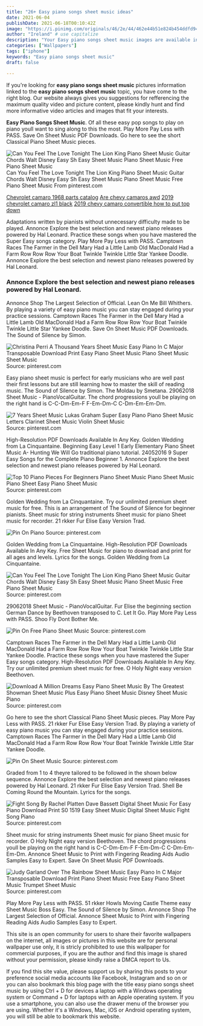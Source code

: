 ```yaml
---
title: "26+ Easy piano songs sheet music ideas"
date: 2021-06-04
publishDate: 2021-06-18T00:10:42Z
image: "https://i.pinimg.com/originals/46/2e/44/462e44b51e824b454ddfd94e9f4a7ca4.gif"
author: "Ireland" # use capitalize
description: "Your Easy piano songs sheet music images are available in this site. Easy piano songs sheet music are a topic that is being searched for and liked by netizens today. You can Download the Easy piano songs sheet music files here. Get all royalty-free images."
categories: ["Wallpapers"]
tags: ["iphone"]
keywords: "Easy piano songs sheet music"
draft: false

---
```


If you're looking for **easy piano songs sheet music** pictures information linked to the **easy piano songs sheet music** topic, you have come to the right  blog.  Our website always  gives you  suggestions  for refferencing  the maximum  quality video and picture  content, please kindly hunt and find more informative video articles and images  that fit your interests.

**Easy Piano Songs Sheet Music**. Of all these easy pop songs to play on piano youll want to sing along to this the most. Play More Pay Less with PASS. Save On Sheet Music PDF Downloads. Go here to see the short Classical Piano Sheet Music pieces.

![Can You Feel The Love Tonight The Lion King Piano Sheet Music Guitar Chords Walt Disney Easy Sh Easy Sheet Music Piano Sheet Music Free Piano Sheet Music](https://i.pinimg.com/originals/c2/9f/1b/c29f1be685d44ca8d6f20fa67589908a.gif "Can You Feel The Love Tonight The Lion King Piano Sheet Music Guitar Chords Walt Disney Easy Sh Easy Sheet Music Piano Sheet Music Free Piano Sheet Music")
Can You Feel The Love Tonight The Lion King Piano Sheet Music Guitar Chords Walt Disney Easy Sh Easy Sheet Music Piano Sheet Music Free Piano Sheet Music From pinterest.com

[Chevrolet camaro 1968 parts catalog](/chevrolet-camaro-1968-parts-catalog/)
[Are chevy camaros awd](/are-chevy-camaros-awd/)
[2019 chevrolet camaro zl1 black](/2019-chevrolet-camaro-zl1-black/)
[2019 chevy camaro convertible how to put top down](/2019-chevy-camaro-convertible-how-to-put-top-down/)

Adaptations written by pianists without unnecessary difficulty made to be played. Annonce Explore the best selection and newest piano releases powered by Hal Leonard. Practice these songs when you have mastered the Super Easy songs category. Play More Pay Less with PASS. Camptown Races The Farmer in the Dell Mary Had a Little Lamb Old MacDonald Had a Farm Row Row Row Your Boat Twinkle Twinkle Little Star Yankee Doodle. Annonce Explore the best selection and newest piano releases powered by Hal Leonard.

### Annonce Explore the best selection and newest piano releases powered by Hal Leonard.

Annonce Shop The Largest Selection of Official. Lean On Me Bill Whithers. By playing a variety of easy piano music you can stay engaged during your practice sessions. Camptown Races The Farmer in the Dell Mary Had a Little Lamb Old MacDonald Had a Farm Row Row Row Your Boat Twinkle Twinkle Little Star Yankee Doodle. Save On Sheet Music PDF Downloads. The Sound of Silence by Simon.


![Christina Perri A Thousand Years Sheet Music Easy Piano In C Major Transposable Download Print Easy Piano Sheet Music Piano Sheet Music Sheet Music](https://i.pinimg.com/originals/73/1d/e9/731de97de6e922d17d9162d2900e81af.gif "Christina Perri A Thousand Years Sheet Music Easy Piano In C Major Transposable Download Print Easy Piano Sheet Music Piano Sheet Music Sheet Music")
Source: pinterest.com

Easy piano sheet music is perfect for early musicians who are well past their first lessons but are still learning how to master the skill of reading music. The Sound of Silence by Simon. The Moldau by Smetana. 29062018 Sheet Music - PianoVocalGuitar. The chord progressions youll be playing on the right hand is C-C-Dm-Em-F F-Em-Dm-C C-Dm-Em-Em-Dm.

![7 Years Sheet Music Lukas Graham Super Easy Piano Piano Sheet Music Letters Clarinet Sheet Music Violin Sheet Music](https://i.pinimg.com/originals/60/a0/64/60a0642d33e44fb2c7ec6a2613d00222.png "7 Years Sheet Music Lukas Graham Super Easy Piano Piano Sheet Music Letters Clarinet Sheet Music Violin Sheet Music")
Source: pinterest.com

High-Resolution PDF Downloads Available In Any Key. Golden Wedding from La Cinquantaine. Beginning Easy Level 1 Early Elementary Piano Sheet Music A- Hunting We Will Go traditional piano tutorial. 24052016 9 Super Easy Songs for the Complete Piano Beginner 1. Annonce Explore the best selection and newest piano releases powered by Hal Leonard.

![Top 10 Piano Pieces For Beginners Piano Sheet Music Piano Sheet Music Piano Sheet Easy Piano Sheet Music](https://i.pinimg.com/originals/ff/fd/46/fffd46dc10afea6df0f76c3c9e0a7b24.jpg "Top 10 Piano Pieces For Beginners Piano Sheet Music Piano Sheet Music Piano Sheet Easy Piano Sheet Music")
Source: pinterest.com

Golden Wedding from La Cinquantaine. Try our unlimited premium sheet music for free. This is an arrangement of The Sound of Silence for beginner pianists. Sheet music for string instruments Sheet music for piano Sheet music for recorder. 21 rkker Fur Elise Easy Version Trad.

![Pin On Piano](https://i.pinimg.com/736x/9e/f9/f0/9ef9f0e28daed729d56f96805595e87b.jpg "Pin On Piano")
Source: pinterest.com

Golden Wedding from La Cinquantaine. High-Resolution PDF Downloads Available In Any Key. Free Sheet Music for piano to download and print for all ages and levels. Lyrics for the songs. Golden Wedding from La Cinquantaine.

![Can You Feel The Love Tonight The Lion King Piano Sheet Music Guitar Chords Walt Disney Easy Sh Easy Sheet Music Piano Sheet Music Free Piano Sheet Music](https://i.pinimg.com/originals/c2/9f/1b/c29f1be685d44ca8d6f20fa67589908a.gif "Can You Feel The Love Tonight The Lion King Piano Sheet Music Guitar Chords Walt Disney Easy Sh Easy Sheet Music Piano Sheet Music Free Piano Sheet Music")
Source: pinterest.com

29062018 Sheet Music - PianoVocalGuitar. Fur Elise the beginning section German Dance by Beethoven transposed to C. Let It Go. Play More Pay Less with PASS. Shoo Fly Dont Bother Me.

![Pin On Free Piano Sheet Music](https://i.pinimg.com/originals/a8/d0/ea/a8d0ea5c9bddb526b0c1f0b9c1bcad71.jpg "Pin On Free Piano Sheet Music")
Source: pinterest.com

Camptown Races The Farmer in the Dell Mary Had a Little Lamb Old MacDonald Had a Farm Row Row Row Your Boat Twinkle Twinkle Little Star Yankee Doodle. Practice these songs when you have mastered the Super Easy songs category. High-Resolution PDF Downloads Available In Any Key. Try our unlimited premium sheet music for free. O Holy Night easy version Beethoven.

![Download A Million Dreams Easy Piano Sheet Music By The Greatest Showman Sheet Music Plus Easy Piano Sheet Music Disney Sheet Music Piano](https://i.pinimg.com/originals/0e/6b/85/0e6b854e1e5c398a7401e07363c14404.png "Download A Million Dreams Easy Piano Sheet Music By The Greatest Showman Sheet Music Plus Easy Piano Sheet Music Disney Sheet Music Piano")
Source: pinterest.com

Go here to see the short Classical Piano Sheet Music pieces. Play More Pay Less with PASS. 21 rkker Fur Elise Easy Version Trad. By playing a variety of easy piano music you can stay engaged during your practice sessions. Camptown Races The Farmer in the Dell Mary Had a Little Lamb Old MacDonald Had a Farm Row Row Row Your Boat Twinkle Twinkle Little Star Yankee Doodle.

![Pin On Sheet Music](https://i.pinimg.com/originals/d8/2d/c3/d82dc3e1678b5def88233c8ab91cab7f.gif "Pin On Sheet Music")
Source: pinterest.com

Graded from 1 to 4 theyre tailored to be followed in the shown below sequence. Annonce Explore the best selection and newest piano releases powered by Hal Leonard. 21 rkker Fur Elise Easy Version Trad. Shell Be Coming Round the Mountain. Lyrics for the songs.

![Fight Song By Rachel Platten Dave Bassett Digital Sheet Music For Easy Piano Download Print S0 1519 Easy Sheet Music Digital Sheet Music Fight Song Piano](https://i.pinimg.com/originals/81/55/25/815525ada3d35c4d42f1f7865e4a0dbe.png "Fight Song By Rachel Platten Dave Bassett Digital Sheet Music For Easy Piano Download Print S0 1519 Easy Sheet Music Digital Sheet Music Fight Song Piano")
Source: pinterest.com

Sheet music for string instruments Sheet music for piano Sheet music for recorder. O Holy Night easy version Beethoven. The chord progressions youll be playing on the right hand is C-C-Dm-Em-F F-Em-Dm-C C-Dm-Em-Em-Dm. Annonce Sheet Music to Print with Fingering Reading Aids Audio Samples Easy to Expert. Save On Sheet Music PDF Downloads.

![Judy Garland Over The Rainbow Sheet Music Easy Piano In C Major Transposable Download Print Piano Sheet Music Free Easy Piano Sheet Music Trumpet Sheet Music](https://i.pinimg.com/originals/46/2e/44/462e44b51e824b454ddfd94e9f4a7ca4.gif "Judy Garland Over The Rainbow Sheet Music Easy Piano In C Major Transposable Download Print Piano Sheet Music Free Easy Piano Sheet Music Trumpet Sheet Music")
Source: pinterest.com

Play More Pay Less with PASS. 51 rkker Howls Moving Castle Theme easy Sheet Music Boss Easy. The Sound of Silence by Simon. Annonce Shop The Largest Selection of Official. Annonce Sheet Music to Print with Fingering Reading Aids Audio Samples Easy to Expert.

This site is an open community for users to share their favorite wallpapers on the internet, all images or pictures in this website are for personal wallpaper use only, it is stricly prohibited to use this wallpaper for commercial purposes, if you are the author and find this image is shared without your permission, please kindly raise a DMCA report to Us.

If you find this site value, please support us by sharing this posts to your preference social media accounts like Facebook, Instagram and so on or you can also bookmark this blog page with the title easy piano songs sheet music by using Ctrl + D for devices a laptop with a Windows operating system or Command + D for laptops with an Apple operating system. If you use a smartphone, you can also use the drawer menu of the browser you are using. Whether it's a Windows, Mac, iOS or Android operating system, you will still be able to bookmark this website.
